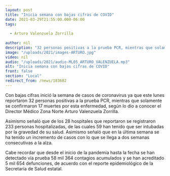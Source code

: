 ```yaml
---
layout: post
title: "Inicia semana con bajas cifras de COVID"
date: 2021-03-29T21:55:00.000-06:00
tags:
  
  - Arturo Valenzuela Zorrilla
  
author: nil
description: "32 personas positivas a la prueba PCR, mientras que solamente se confirmaron 17 muertes por esta enfermedad"
image: "/uploads/2021/images-ARTURO.jpg"
video: nil
audio: "/uploads/2021/audio-ML05_ARTURO_VALENZUELA.mp3"
alt: "Inicia semana con bajas cifras de COVID"
front: false
section: "Local"
redirect_from: /news/183602
---
```


Con bajas cifras inició la semana de casos de coronavirus ya que este lunes reportaron 32 personas positivas a la prueba PCR, mientras que solamente se confirmaron 17 muertes por esta enfermedad, según lo dio a conocer el Director Médico Zona Norte Arturo Valenzuela Zorrilla. 

Asimismo señaló que de los 28 hospitales que reportaron se registraron 233 personas hospitalizadas, de las cuales 59 han tenido que ser intubadas por la gravedad de su salud. Asimismo señaló que en la última semana se ha tenido un incremento de casos con lo que se llega a dos semanas consecutivas a la alza.

Cabe recordar que desde el inicio de la pandemia hasta la fecha se han detectado vía prueba 58 mil 364 contagios acumulados y se han acreditado 5 mil 654 defunciones, de acuerdo con el reporte epidemiológico de la Secretaría de Salud estatal.
